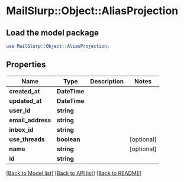 # MailSlurp::Object::AliasProjection

## Load the model package
```perl
use MailSlurp::Object::AliasProjection;
```

## Properties
Name | Type | Description | Notes
------------ | ------------- | ------------- | -------------
**created_at** | **DateTime** |  | 
**updated_at** | **DateTime** |  | 
**user_id** | **string** |  | 
**email_address** | **string** |  | 
**inbox_id** | **string** |  | 
**use_threads** | **boolean** |  | [optional] 
**name** | **string** |  | [optional] 
**id** | **string** |  | 

[[Back to Model list]](../README#documentation-for-models) [[Back to API list]](../README#documentation-for-api-endpoints) [[Back to README]](../README)


